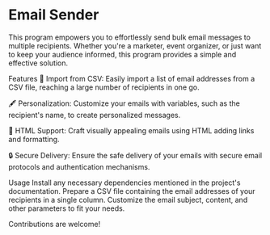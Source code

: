 # Email Sender

This program empowers you to effortlessly send bulk email messages to multiple recipients. Whether you're a marketer, event organizer, or just want to keep your audience informed, this program provides a simple and effective solution.

Features
📨 Import from CSV: Easily import a list of email addresses from a CSV file, reaching a large number of recipients in one go.

🖋️ Personalization: Customize your emails with variables, such as the recipient's name, to create personalized messages.

🎨 HTML Support: Craft visually appealing emails using HTML adding links and formatting.

🔒 Secure Delivery: Ensure the safe delivery of your emails with secure email protocols and authentication mechanisms.

Usage
Install any necessary dependencies mentioned in the project's documentation.
Prepare a CSV file containing the email addresses of your recipients in a single column.
Customize the email subject, content, and other parameters to fit your needs.

Contributions are welcome! 
